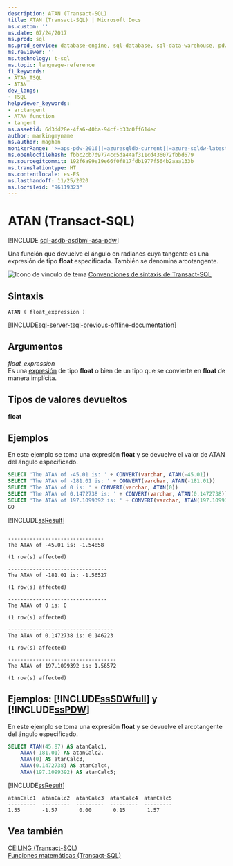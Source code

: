 ```yaml
---
description: ATAN (Transact-SQL)
title: ATAN (Transact-SQL) | Microsoft Docs
ms.custom: ''
ms.date: 07/24/2017
ms.prod: sql
ms.prod_service: database-engine, sql-database, sql-data-warehouse, pdw
ms.reviewer: ''
ms.technology: t-sql
ms.topic: language-reference
f1_keywords:
- ATAN_TSQL
- ATAN
dev_langs:
- TSQL
helpviewer_keywords:
- arctangent
- ATAN function
- tangent
ms.assetid: 6d3dd28e-4fa6-40ba-94cf-b33c0ff614ec
author: markingmyname
ms.author: maghan
monikerRange: '>=aps-pdw-2016||=azuresqldb-current||=azure-sqldw-latest||>=sql-server-2016||=sqlallproducts-allversions||>=sql-server-linux-2017||=azuresqldb-mi-current'
ms.openlocfilehash: fbbc2cb7d9774cc5da44af311cd436072fbbd679
ms.sourcegitcommit: 192f6a99e19e66f0f817fdb1977f564b2aaa133b
ms.translationtype: HT
ms.contentlocale: es-ES
ms.lasthandoff: 11/25/2020
ms.locfileid: "96119323"
---
```

# <a name="atan-transact-sql"></a>ATAN (Transact-SQL)
[!INCLUDE [sql-asdb-asdbmi-asa-pdw](../../includes/applies-to-version/sql-asdb-asdbmi-asa-pdw.md)]

Una función que devuelve el ángulo en radianes cuya tangente es una expresión de tipo **float** especificada. También se denomina arcotangente.
  
![Icono de vínculo de tema](../../database-engine/configure-windows/media/topic-link.gif "Icono de vínculo de tema") [Convenciones de sintaxis de Transact-SQL](../../t-sql/language-elements/transact-sql-syntax-conventions-transact-sql.md)
  
## <a name="syntax"></a>Sintaxis  
  
```syntaxsql
ATAN ( float_expression )  
```  
  
[!INCLUDE[sql-server-tsql-previous-offline-documentation](../../includes/sql-server-tsql-previous-offline-documentation.md)]

## <a name="arguments"></a>Argumentos
*float_expression*  
Es una [expresión](../../t-sql/language-elements/expressions-transact-sql.md) de tipo **float** o bien de un tipo que se convierte en **float** de manera implícita.
  
## <a name="return-types"></a>Tipos de valores devueltos
**float**
  
## <a name="examples"></a>Ejemplos  
En este ejemplo se toma una expresión **float** y se devuelve el valor de ATAN del ángulo especificado.
  
```sql
SELECT 'The ATAN of -45.01 is: ' + CONVERT(varchar, ATAN(-45.01))  
SELECT 'The ATAN of -181.01 is: ' + CONVERT(varchar, ATAN(-181.01))  
SELECT 'The ATAN of 0 is: ' + CONVERT(varchar, ATAN(0))  
SELECT 'The ATAN of 0.1472738 is: ' + CONVERT(varchar, ATAN(0.1472738))  
SELECT 'The ATAN of 197.1099392 is: ' + CONVERT(varchar, ATAN(197.1099392))  
GO  
```  
  
[!INCLUDE[ssResult](../../includes/ssresult-md.md)]
  
```
  
-------------------------------   
The ATAN of -45.01 is: -1.54858                         
  
(1 row(s) affected)  
  
--------------------------------   
The ATAN of -181.01 is: -1.56527                         
  
(1 row(s) affected)  
  
--------------------------------   
The ATAN of 0 is: 0                                
  
(1 row(s) affected)  
  
----------------------------------   
The ATAN of 0.1472738 is: 0.146223                         
  
(1 row(s) affected)  
  
-----------------------------------   
The ATAN of 197.1099392 is: 1.56572                          
  
(1 row(s) affected)  
```  
  
## <a name="examples-sssdwfull-and-sspdw"></a>Ejemplos: [!INCLUDE[ssSDWfull](../../includes/sssdwfull-md.md)] y [!INCLUDE[ssPDW](../../includes/sspdw-md.md)]  
En este ejemplo se toma una expresión **float** y se devuelve el arcotangente del ángulo especificado.
  
```sql
SELECT ATAN(45.87) AS atanCalc1,  
    ATAN(-181.01) AS atanCalc2,  
    ATAN(0) AS atanCalc3,  
    ATAN(0.1472738) AS atanCalc4,  
    ATAN(197.1099392) AS atanCalc5;  
```  
  
[!INCLUDE[ssResult](../../includes/ssresult-md.md)]
  
```
atanCalc1  atanCalc2  atanCalc3  atanCalc4  atanCalc5
---------  ---------  ---------  ---------  ---------
1.55       -1.57       0.00       0.15       1.57
```
  
## <a name="see-also"></a>Vea también
[CEILING &#40;Transact-SQL&#41;](../../t-sql/functions/ceiling-transact-sql.md)  
[Funciones matemáticas &#40;Transact-SQL&#41;](../../t-sql/functions/mathematical-functions-transact-sql.md)
  
  

